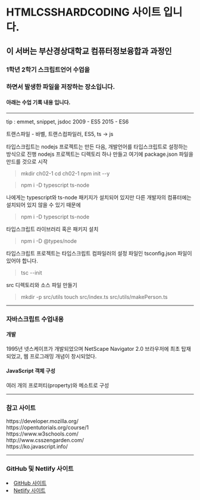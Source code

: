 # HTMLCSSHARDCODING 사이트 입니다.
<h2> 이 서버는 부산경상대학교 컴퓨터정보융합과 과정인</h2>
<h3>1학년 2학기 스크립트언어 수업을</h3>
<h3>하면서 발생한 파일을 저장하는 장소입니다.</h3>
<h4>아래는 수업 기록 내용 입니다.</h4>
<hr>
<p>tip : emmet, snippet, jsdoc
2009 - ES5 
2015 - ES6

트랜스파일 - 바벨, 트랜스컴파일러, ES5, ts -> js

타입스크립트는 nodejs 프로젝트는 만든 다음, 개발언어를 타입스크립트로 설정하는 방식으로 진행
nodejs 프로젝트는 디렉토리 하나 만들고 여기에 package.json 파일을 만드를 것으로 시작

>mkdir ch02-1
>cd ch02-1
>npm init --y

> npm i -D typescript ts-node

나에게는 typescript와 ts-node 패키지가 설치되어 있지만 다른 개발자의 컴퓨터에는 설치되어 있지 않을 수 있기 때문에 

>npm i -D typescript ts-node

타입스크립트 라이브러리 혹은 패키지 설치

>npm i -D @types/node

타입스크립트 프로젝트는 타입스크립트 컴파일러의 설정 파일인 tsconfig.json 파일이 있어야 합니다.

>tsc --init

src 디렉토리와 소스 파일 만들기
>mkdir -p src/utils
>touch src/index.ts src/utils/makePerson.ts</p>
<hr>
<h3>자바스크립트 수업내용</h3>
<h4>개발</h4>
<p>1995년 넷스케이프가 개발되었으며 NetScape Navigator 2.0 브라우저에 최초 탑재되었고, 웹 프로그래밍 개념이 창시되었다.</p>
<h4>JavaScript 객체 구성</h4>
<p>여러 개의 프로퍼티(property)와 메소트로 구성<p>
<hr>
<h3>참고 사이트</h3>
https://developer.mozilla.org/ <br>
https://opentutorials.org/course/1 <br>
https://www.w3schools.com/ <br>
http://www.csszengarden.com/ <br>
https://ko.javascript.info/ <br>
<hr>
<h3>GitHub 및 Netlify 사이트</h3>
<li>
<a href = "https://jaehantv.github.io/HtmlHardCoding/">GitHub 사이트</a>
</li>
<li>
<a href = "https://jaehantv.netlify.app/">Netlify 사이트</a>
</li>
